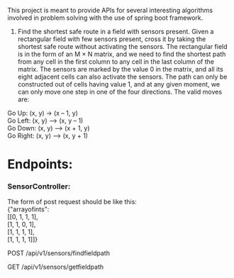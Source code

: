 This project is meant to provide APIs for several interesting algorithms 
involved in problem solving with the use of spring boot framework.

1. Find the shortest safe route in a field with sensors present. Given a rectangular
   field with few sensors present, cross it by taking the shortest safe route without
   activating the sensors. The rectangular field is in the form of an M × N matrix,
   and we need to find the shortest path from any cell in the first column 
   to any cell in the last column of the matrix. The sensors are marked by the 
   value 0 in the matrix, and all its eight adjacent cells can also activate the 
   sensors. The path can only be constructed out of cells having value 1, 
   and at any given moment, we can only move one step in one of the four directions. 
   The valid moves are:

Go Up: (x, y) -> (x – 1, y)\
Go Left: (x, y) —> (x, y – 1)\
Go Down: (x, y) —> (x + 1, y)\
Go Right: (x, y) —> (x, y + 1)

# Endpoints:

### SensorController:
The form of post request should be like this:\
{"arrayofints":\
[[0, 1, 1, 1],\
 [1, 1, 0, 1],\
 [1, 1, 1, 1],\
 [1, 1, 1, 1]]}

POST /api/v1/sensors/findfieldpath

GET /api/v1/sensors/getfieldpath



